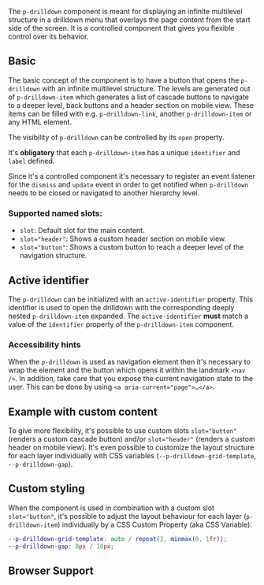 <ComponentHeading name="Drilldown"></ComponentHeading>

The `p-drilldown` component is meant for displaying an infinite multilevel structure in a drilldown menu that overlays
the page content from the start side of the screen. It is a controlled component that gives you flexible control over
its behavior.

<TableOfContents></TableOfContents>

## Basic

The basic concept of the component is to have a button that opens the `p-drilldown` with an infinite multilevel
structure. The levels are generated out of `p-drilldown-item` which generates a list of cascade buttons to navigate to a
deeper level, back buttons and a header section on mobile view. These items can be filled with e.g. `p-drilldown-link`,
another `p-drilldown-item` or any HTML element.

The visibility of `p-drilldown` can be controlled by its `open` property.

It's **obligatory** that each `p-drilldown-item` has a unique `identifier` and `label` defined.

Since it's a controlled component it's necessary to register an event listener for the `dismiss` and `update` event in
order to get notified when `p-drilldown` needs to be closed or navigated to another hierarchy level.

### Supported named slots:

- `slot`: Default slot for the main content.
- `slot="header"`: Shows a custom header section on mobile view.
- `slot="button"`: Shows a custom button to reach a deeper level of the navigation structure.

<Playground :frameworkMarkup="codeExample" :markup="codeExample['vanilla-js']" :config="config"></Playground>

## Active identifier

The `p-drilldown` can be initialized with an `active-identifier` property. This identifier is used to open the drilldown
with the corresponding deeply nested `p-drilldown-item` expanded. The `active-identifier` **must** match a value of the
`identifier` property of the `p-drilldown-item` component.

<Playground :frameworkMarkup="codeExampleActiveIdentifier" :markup="codeExampleActiveIdentifier['vanilla-js']" :config="config"></Playground>

### <A11yIcon></A11yIcon> Accessibility hints

When the `p-drilldown` is used as navigation element then it's necessary to wrap the element and the button which opens
it within the landmark `<nav />`. In addition, take care that you expose the current navigation state to the user. This
can be done by using `<a aria-current="page">…</a>`.

## Example with custom content

To give more flexibility, it's possible to use custom slots `slot="button"` (renders a custom cascade button) and/or
`slot="header"` (renders a custom header on mobile view). It's even possible to customize the layout structure for each
layer individually with CSS variables (`--p-drilldown-grid-template`, `--p-drilldown-gap`).

<Playground :frameworkMarkup="codeExampleCustomContent" :markup="codeExampleCustomContent['vanilla-js']" :config="config"></Playground>

## Custom styling

When the component is used in combination with a custom slot `slot="button"`, it's possible to adjust the layout
behaviour for each layer (`p-drilldown-item`) individually by a CSS Custom Property (aka CSS Variable):

```scss
--p-drilldown-grid-template: auto / repeat(2, minmax(0, 1fr));
--p-drilldown-gap: 8px / 16px;
```

## Browser Support

<BrowserSupport
  chrome="120"
  edge="120"
  safari="17.4"
  firefox="129"
  chromeForAndroid="120"
  safariForiOS="17.4" />

<script lang="ts">
import Vue from 'vue';
import Component from 'vue-class-component'; 
import { getDrilldownCodeSamples } from "@porsche-design-system/shared"; 

@Component()
export default class Code extends Vue {
  config = { themeable: true };
  drilldowns = [];
  codeExample = getDrilldownCodeSamples('default');
  codeExampleActiveIdentifier = getDrilldownCodeSamples('example-active-identifier'); 
  codeExampleCustomContent = getDrilldownCodeSamples('example-custom-content');
  
  mounted() {
    this.registerEvents();
  }

  updated() {
    /* event handling is registered again on every update since markup is changing and references are lost */
    this.registerEvents();
  }

  registerEvents() {
    this.drilldowns = document.querySelectorAll('.playground .demo p-drilldown');
    
    const buttonsOpen = document.querySelectorAll('.playground .demo > nav > p-button');
    buttonsOpen.forEach((btn, index) => btn.addEventListener('click', () => this.openDrilldown(index)));
    
    this.drilldowns.forEach((drilldown, index) => {
      drilldown.addEventListener('dismiss', () => this.closeDrilldown(index));
      drilldown.addEventListener('update', (e) => {
        drilldown.activeIdentifier = e.detail.activeIdentifier;
      });
    });
  }
    
  openDrilldown(index: number): void {
    this.drilldowns[index].open = true;
  }

  closeDrilldown(index: number): void {
    this.drilldowns[index].open = false;
  }
}
</script>
